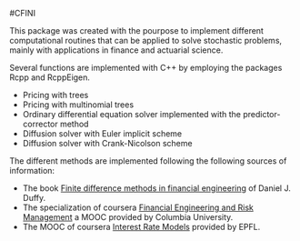 
<!-- README.md is generated from README.Rmd. Please edit that file -->

\#CFINI

This package was created with the pourpose to implement different
computational routines that can be applied to solve stochastic problems,
mainly with applications in finance and actuarial science.

Several functions are implemented with C++ by employing the packages
Rcpp and RcppEigen.

-   Pricing with trees
-   Pricing with multinomial trees
-   Ordinary differential equation solver implemented with the
    predictor-corrector method
-   Diffusion solver with Euler implicit scheme
-   Diffusion solver with Crank-Nicolson scheme

The different methods are implemented following the following sources of
information:

-   The book [Finite difference methods in financial
    engineering](https://www.wiley.com/en-us/Finite+Difference+Methods+in+Financial+Engineering:+A+Partial+Differential+Equati%20on+Approach-p-9781118856482)
    of Daniel J. Duffy.
-   The specialization of coursera [Financial Engineering and Risk
    Management](https://www.coursera.org/specializations/financialengineering)
    a MOOC provided by Columbia University.
-   The MOOC of coursera [Interest Rate
    Models](https://www.coursera.org/learn/interest-rate-models)
    provided by EPFL.
